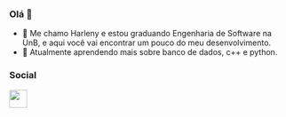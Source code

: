 ### Olá 👋

- 🔭 Me chamo Harleny e estou graduando Engenharia de Software na UnB, e aqui você vai encontrar um pouco do meu desenvolvimento.
- 🌱 Atualmente aprendendo mais sobre banco de dados, c++ e python.

### Social

<div>
    <a href="https://www.instagram.com/harlenyangel/" target="_blank" rel="noreferrer"><img src="https://raw.githubusercontent.com/danielcranney/readme-generator/main/public/icons/socials/instagram.svg" width="32" height="32" /></a>
</div>

